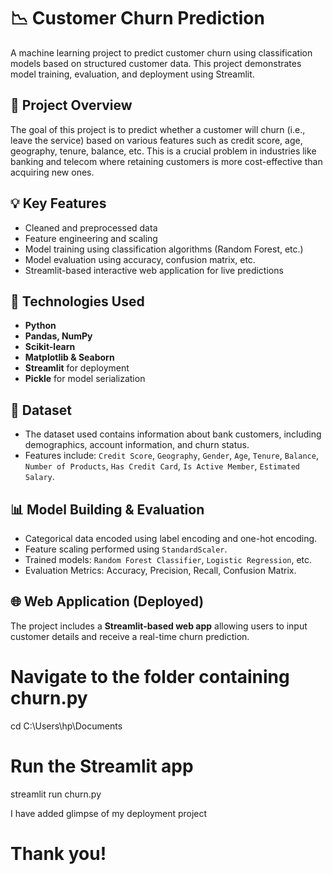 # 📉 Customer Churn Prediction

A machine learning project to predict customer churn using classification models based on structured customer data. This project demonstrates model training, evaluation, and deployment using Streamlit.

## 📌 Project Overview

The goal of this project is to predict whether a customer will churn (i.e., leave the service) based on various features such as credit score, age, geography, tenure, balance, etc. This is a crucial problem in industries like banking and telecom where retaining customers is more cost-effective than acquiring new ones.

## 💡 Key Features

- Cleaned and preprocessed data
- Feature engineering and scaling
- Model training using classification algorithms (Random Forest, etc.)
- Model evaluation using accuracy, confusion matrix, etc.
- Streamlit-based interactive web application for live predictions

## 🚀 Technologies Used

- **Python**
- **Pandas, NumPy**
- **Scikit-learn**
- **Matplotlib & Seaborn**
- **Streamlit** for deployment
- **Pickle** for model serialization

## 🧪 Dataset

- The dataset used contains information about bank customers, including demographics, account information, and churn status.
- Features include: `Credit Score`, `Geography`, `Gender`, `Age`, `Tenure`, `Balance`, `Number of Products`, `Has Credit Card`, `Is Active Member`, `Estimated Salary`.

## 📊 Model Building & Evaluation

- Categorical data encoded using label encoding and one-hot encoding.
- Feature scaling performed using `StandardScaler`.
- Trained models: `Random Forest Classifier`, `Logistic Regression`, etc.
- Evaluation Metrics: Accuracy, Precision, Recall, Confusion Matrix.

## 🌐 Web Application (Deployed)

The project includes a **Streamlit-based web app** allowing users to input customer details and receive a real-time churn prediction.

# Navigate to the folder containing churn.py
cd C:\\Users\\hp\\Documents

# Run the Streamlit app
streamlit run churn.py

I have added glimpse of my deployment project

# Thank you!




